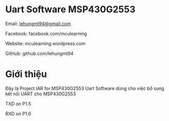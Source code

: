 # Uart Software MSP430G2553

Email: lehungmt94@gmail.com 

Facebook: facebook.com/mculearning 

Website: mculearning.wordpress.com 

GitHub: github.com/lehungmt94 

# Giới thiệu

Đây là Project IAR for MSP430G2553 Uart Software dùng cho việc bổ sung kết nối UART cho MSP430G2553

TXD on P1.5 

RXD on P1.6

